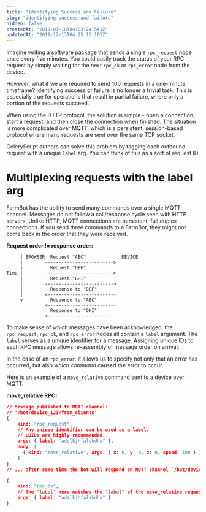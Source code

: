 ```yaml
---
title: "Identifying Success and Failure"
slug: "identifying-success-and-failure"
hidden: false
createdAt: "2019-01-18T04:03:24.541Z"
updatedAt: "2019-12-13T04:25:15.103Z"
---
```

Imagine writing a software package that sends a single `rpc_request` node once every five minutes. You could easily track the status of your RPC request by simply waiting for the next `rpc_ok` or `rpc_error` node from the device.

However, what if we are required to send 100 requests in a one-minute timeframe? Identifying success or failure is no longer a trivial task. This is especially true for operations that result in partial failure, where only a portion of the requests succeed.

When using the HTTP protocol, the solution is simple - open a connection, start a request, and then close the connection when finished. The situation is more complicated over MQTT, which is a persistent, session-based protocol where many requests are sent over the same TCP socket.

CeleryScript authors can solve this problem by tagging each outbound request with a unique `label` arg. You can think of this as a sort of request ID.

# Multiplexing requests with the label arg

FarmBot has the ability to send many commands over a single MQTT channel. Messages do not follow a call/response cycle seen with HTTP servers. Unlike HTTP, MQTT connections are persistent, full duplex connections. If you send three commands to a FarmBot, they might not come back in the order that they were received.


__Request order != response order:__

```text
     | BROWSER  Request "ABC"             DEVICE
     |        ------------------------->
     |          Request "DEF"
Time |        ------------------------->
     |          Request "GHI"
     |        ------------------------->
     |          Response to "DEF"
     |        <-------------------------
     v          Response to "ABC"
              <-------------------------
                Response to "GHI"
              <-------------------------
```

To make sense of which messages have been acknowledged, the `rpc_request`, `rpc_ok`, and `rpc_error` nodes all contain a `label` argument. The `label` serves as a unique identifier for a message. Assigning unique IDs to each RPC message allows re-assembly of message order on arrival.

In the case of an `rpc_error`, it allows us to specify not only that an error has occurred, but also *which command* caused the error to occur.

Here is an example of a `move_relative` command sent to a device over MQTT:


__move_relative RPC:__

```json
// Message published to MQTT channel:
// '/bot/device_123/from_clients'
{
    kind: "rpc_request",
    // Any unique identifier can be used as a label.
    // UUIDs are highly recommended.
    args: { label: "adslkjhfalskdha" },
    body: [
      { kind: "move_relative", args: { x: 0, y: 0, z: 0, speed: 100 } }
    ]
}
// ... after some time the bot will respond on MQTT channel `/bot/device_123/from_device`

{
    kind: "rpc_ok",
    // The "label" here matches the "label" of the move_relative request (shown above).
    args: { label: "adslkjhfalskdha" }
}
```

